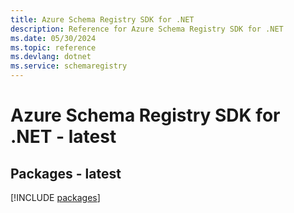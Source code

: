 ```yaml
---
title: Azure Schema Registry SDK for .NET
description: Reference for Azure Schema Registry SDK for .NET
ms.date: 05/30/2024
ms.topic: reference
ms.devlang: dotnet
ms.service: schemaregistry
---
```

# Azure Schema Registry SDK for .NET - latest
## Packages - latest
[!INCLUDE [packages](schema-registry-index.md)]